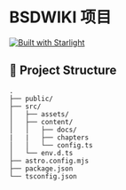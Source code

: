 # BSDWIKI 项目 

[![Built with Starlight](https://astro.badg.es/v2/built-with-starlight/tiny.svg)](https://starlight.astro.build)



## 🚀 Project Structure



```
.
├── public/
├── src/
│   ├── assets/
│   ├── content/
│   │   ├── docs/
|   |   ├── chapters
│   │   └── config.ts
│   └── env.d.ts
├── astro.config.mjs
├── package.json
└── tsconfig.json
```
